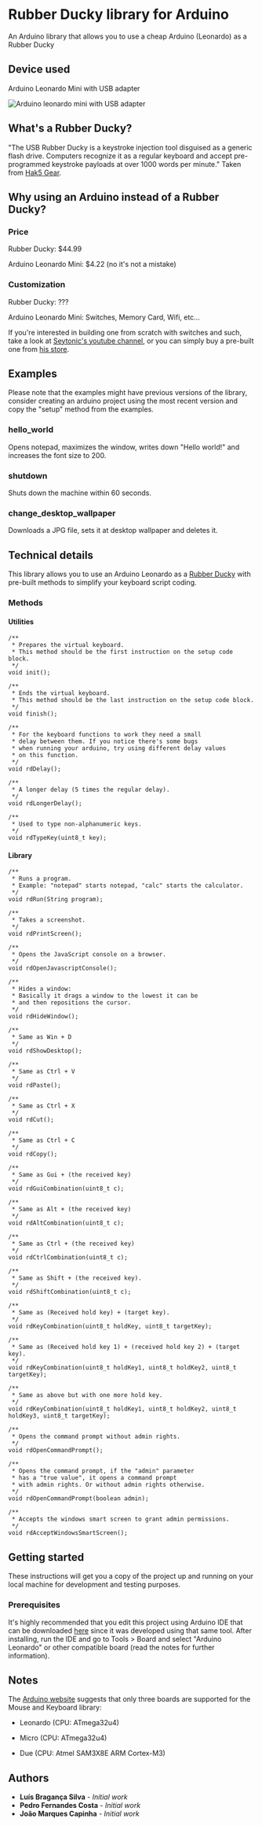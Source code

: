 # Rubber Ducky library for Arduino

An Arduino library that allows you to use a cheap Arduino (Leonardo) as a Rubber Ducky 

## Device used

Arduino Leonardo Mini with USB adapter

![Arduino leonardo mini with USB adapter](https://raw.githubusercontent.com/luisbraganca/rubber-ducky-library-for-arduino/master/Photos/device.jpg)

## What's a Rubber Ducky?

"The USB Rubber Ducky is a keystroke injection tool disguised as a generic flash drive. Computers recognize it as a regular keyboard and accept pre-programmed keystroke payloads at over 1000 words per minute." Taken from [Hak5 Gear](https://hakshop.com/products/usb-rubber-ducky-deluxe).

## Why using an Arduino instead of a Rubber Ducky?

### Price

Rubber Ducky: $44.99

Arduino Leonardo Mini: $4.22 (no it's not a mistake)

### Customization

Rubber Ducky: ???

Arduino Leonardo Mini: Switches, Memory Card, Wifi, etc...

If you're interested in building one from scratch with switches and such, take a look at [Seytonic's youtube channel](https://www.youtube.com/channel/UCW6xlqxSY3gGur4PkGPEUeA), or you can simply buy a pre-built one from [his store](https://shop.malduino.com).

## Examples

Please note that the examples might have previous versions of the library, consider creating an arduino project using the most recent version and copy the "setup" method from the examples.

### hello_world

Opens notepad, maximizes the window, writes down "Hello world!" and increases the font size to 200.

### shutdown

Shuts down the machine within 60 seconds.

### change_desktop_wallpaper

Downloads a JPG file, sets it at desktop wallpaper and deletes it.

## Technical details

This library allows you to use an Arduino Leonardo as a [Rubber Ducky](https://hakshop.com/products/usb-rubber-ducky-deluxe) with pre-built methods to simplify your keyboard script coding.

### Methods

#### Utilities

```arduino
/**
 * Prepares the virtual keyboard.
 * This method should be the first instruction on the setup code block.
 */
void init();
```

```arduino
/**
 * Ends the virtual keyboard.
 * This method should be the last instruction on the setup code block.
 */
void finish();
```

```arduino
/**
 * For the keyboard functions to work they need a small
 * delay between them. If you notice there's some bugs
 * when running your arduino, try using different delay values
 * on this function.
 */
void rdDelay();
```

```arduino
/**
 * A longer delay (5 times the regular delay).
 */
void rdLongerDelay();
```

```arduino
/**
 * Used to type non-alphanumeric keys.
 */
void rdTypeKey(uint8_t key);
```

#### Library

```arduino
/**
 * Runs a program.
 * Example: "notepad" starts notepad, "calc" starts the calculator.
 */
void rdRun(String program);
```

```arduino
/**
 * Takes a screenshot.
 */
void rdPrintScreen();
```

```arduino
/**
 * Opens the JavaScript console on a browser.
 */
void rdOpenJavascriptConsole();
```

```arduino
/**
 * Hides a window:
 * Basically it drags a window to the lowest it can be
 * and then repositions the cursor.
 */
void rdHideWindow();
```

```arduino
/**
 * Same as Win + D
 */
void rdShowDesktop();
```

```arduino
/**
 * Same as Ctrl + V
 */
void rdPaste();
```

```arduino
/**
 * Same as Ctrl + X
 */
void rdCut();
```

```arduino
/**
 * Same as Ctrl + C
 */
void rdCopy();
```

```arduino
/**
 * Same as Gui + (the received key)
 */
void rdGuiCombination(uint8_t c);
```

```arduino
/**
 * Same as Alt + (the received key)
 */
void rdAltCombination(uint8_t c);
```

```arduino
/**
 * Same as Ctrl + (the received key)
 */
void rdCtrlCombination(uint8_t c);
```

```arduino
/**
 * Same as Shift + (the received key).
 */
void rdShiftCombination(uint8_t c);
```

```arduino
/**
 * Same as (Received hold key) + (target key).
 */
void rdKeyCombination(uint8_t holdKey, uint8_t targetKey);
```

```arduino
/**
 * Same as (Received hold key 1) + (received hold key 2) + (target key).
 */
void rdKeyCombination(uint8_t holdKey1, uint8_t holdKey2, uint8_t targetKey);
```

```arduino
/**
 * Same as above but with one more hold key.
 */
void rdKeyCombination(uint8_t holdKey1, uint8_t holdKey2, uint8_t holdKey3, uint8_t targetKey);
```

```arduino
/**
 * Opens the command prompt without admin rights.
 */
void rdOpenCommandPrompt();
```

```arduino
/**
 * Opens the command prompt, if the "admin" parameter
 * has a "true value", it opens a command prompt
 * with admin rights. Or without admin rights otherwise.
 */
void rdOpenCommandPrompt(boolean admin);
```

```arduino
/**
 * Accepts the windows smart screen to grant admin permissions.
 */
void rdAcceptWindowsSmartScreen();
```

## Getting started

These instructions will get you a copy of the project up and running on your local machine for development and testing purposes.

### Prerequisites

It's highly recommended that you edit this project using Arduino IDE that can be downloaded [here](https://www.arduino.cc/en/Main/Software) since it was developed using that same tool.
After installing, run the IDE and go to Tools > Board and select "Arduino Leonardo" or other compatible board (read the notes for further information).

## Notes

The [Arduino website](https://www.arduino.cc/reference/en/language/functions/usb/keyboard) suggests that only three boards are supported for the Mouse and Keyboard library:

* Leonardo (CPU: ATmega32u4)

* Micro (CPU: ATmega32u4)

* Due (CPU: Atmel SAM3X8E ARM Cortex-M3)

## Authors

* **Luís Bragança Silva** - *Initial work*
* **Pedro Fernandes Costa** - *Initial work*
* **João Marques Capinha** - *Initial work*
